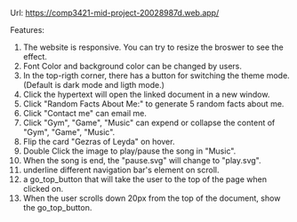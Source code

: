 Url: https://comp3421-mid-project-20028987d.web.app/

Features:
1. The website is responsive. You can try to resize the broswer to see the effect.
2. Font Color and background color can be changed by users.
3. In the top-rigth corner, there has a button for switching the theme mode.
(Default is dark mode and ligth mode.)
4. Click the hypertext will open the linked document in a new window.
5. Click "Random Facts About Me:" to generate 5 random facts about me.
6. Click "Contact me" can email me.
7. Click "Gym", "Game", "Music" can expend or collapse the content of "Gym", "Game", "Music".
8. Flip the card "Gezras of Leyda" on hover.
9. Double Click the image to play/pause the song in "Music".
10. When the song is end, the "pause.svg" will change to "play.svg".
11. underline different navigation bar's element on scroll.
12. a go_top_button that will take the user to the top of the page when clicked on.
13. When the user scrolls down 20px from the top of the document, show the go_top_button.
